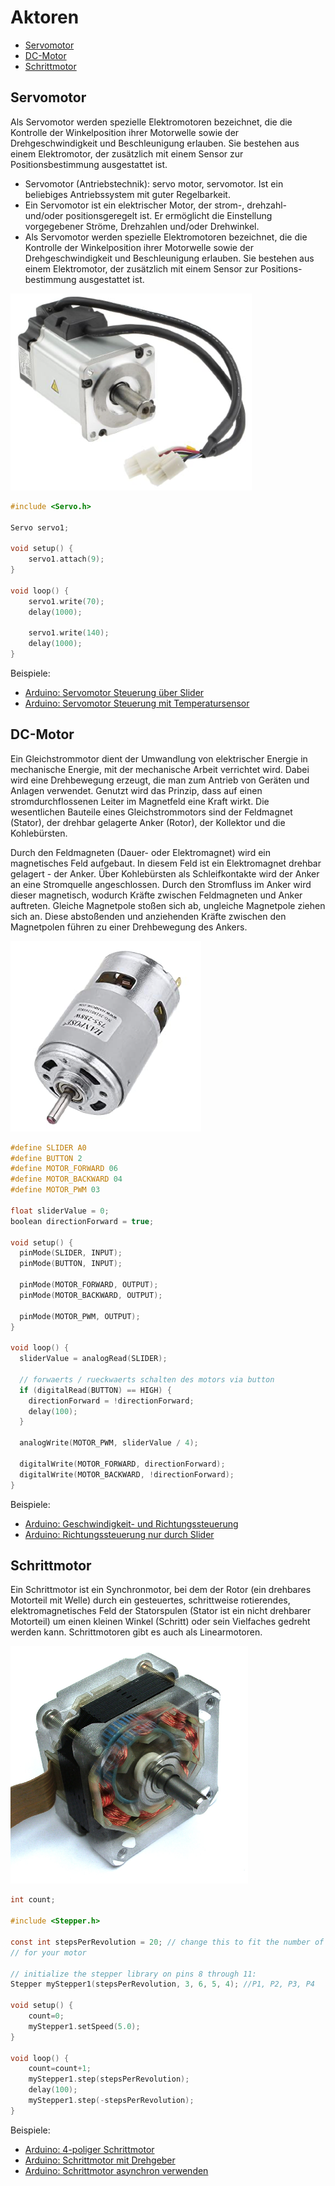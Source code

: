 # Aktoren

- [Servomotor](#servomotor)
- [DC-Motor](#dc-motor)
- [Schrittmotor](#schrittmotor)

## Servomotor

Als Servomotor werden spezielle Elektromotoren bezeichnet, die die Kontrolle der Winkelposition ihrer Motorwelle sowie der Drehgeschwindigkeit und Beschleunigung erlauben. Sie bestehen aus einem Elektromotor, der zusätzlich mit einem Sensor zur Positionsbestimmung ausgestattet ist.

* Servomotor (Antriebstechnik): servo motor, servomotor. Ist ein beliebiges Antriebssystem mit guter Regelbarkeit.
* Ein Servomotor ist ein elektrischer Motor, der strom-, drehzahl- und/oder positionsgeregelt ist. Er ermöglicht die Einstellung vorgegebener Ströme, Drehzahlen und/oder Drehwinkel.
* Als Servomotor werden spezielle Elektromotoren bezeichnet, die die Kontrolle der Winkelposition ihrer Motorwelle sowie der Drehgeschwindigkeit und Beschleunigung erlauben. Sie bestehen aus einem Elektromotor, der zusätzlich mit einem Sensor zur Positions-bestimmung ausgestattet ist. 

![](./assets/servomotor.png)

```c
#include <Servo.h>

Servo servo1;

void setup() {
	servo1.attach(9);
}

void loop() {
	servo1.write(70);
	delay(1000);

	servo1.write(140);
	delay(1000);
}
```

Beispiele:
- [Arduino: Servomotor Steuerung über Slider](https://github.com/htlw-5ahit/matura-syt/tree/main/thema01-03/code/servomotor_steuerung)
- [Arduino: Servomotor Steuerung mit Temperatursensor](https://github.com/htlw-5ahit/matura-syt/tree/main/thema01-03/code/servomotor_dht11)

## DC-Motor

Ein Gleichstrommotor dient der Umwandlung von elektrischer Energie in mechanische Energie, mit der mechanische Arbeit verrichtet wird. Dabei wird eine Drehbewegung erzeugt, die man zum Antrieb von Geräten und Anlagen verwendet. Genutzt wird das Prinzip, dass auf einen stromdurchflossenen Leiter im Magnetfeld eine Kraft wirkt. Die wesentlichen Bauteile eines Gleichstrommotors sind der Feldmagnet (Stator), der drehbar gelagerte Anker (Rotor), der Kollektor und die Kohlebürsten.

Durch den Feldmagneten (Dauer- oder Elektromagnet) wird ein magnetisches Feld aufgebaut. In diesem Feld ist ein Elektromagnet drehbar gelagert - der Anker. Über Kohlebürsten als Schleifkontakte wird der Anker an eine Stromquelle angeschlossen. Durch den Stromfluss im Anker wird dieser magnetisch, wodurch Kräfte zwischen Feldmagneten und Anker auftreten. Gleiche Magnetpole stoßen sich ab, ungleiche Magnetpole ziehen sich an. Diese abstoßenden und anziehenden Kräfte zwischen den Magnetpolen führen zu einer Drehbewegung des Ankers.

![](./assets/dcmotor.png)

```c
#define SLIDER A0
#define BUTTON 2
#define MOTOR_FORWARD 06
#define MOTOR_BACKWARD 04
#define MOTOR_PWM 03

float sliderValue = 0;
boolean directionForward = true;

void setup() {
  pinMode(SLIDER, INPUT);
  pinMode(BUTTON, INPUT);

  pinMode(MOTOR_FORWARD, OUTPUT);
  pinMode(MOTOR_BACKWARD, OUTPUT);
  
  pinMode(MOTOR_PWM, OUTPUT);
}

void loop() {
  sliderValue = analogRead(SLIDER);

  // forwaerts / rueckwaerts schalten des motors via button
  if (digitalRead(BUTTON) == HIGH) {
    directionForward = !directionForward;
    delay(100);
  }

  analogWrite(MOTOR_PWM, sliderValue / 4);
  
  digitalWrite(MOTOR_FORWARD, directionForward);
  digitalWrite(MOTOR_BACKWARD, !directionForward);
}
```

Beispiele:
- [Arduino: Geschwindigkeit- und Richtungssteuerung](https://github.com/htlw-5ahit/matura-syt/tree/main/thema01-03/code/dcmotor_steuerung)
- [Arduino: Richtungssteuerung nur durch Slider](https://github.com/htlw-5ahit/matura-syt/tree/main/thema01-03/code/dcmotor_slider)

## Schrittmotor

Ein Schrittmotor ist ein Synchronmotor, bei dem der Rotor (ein drehbares Motorteil mit Welle) durch ein gesteuertes, schrittweise rotierendes, elektromagnetisches Feld der Statorspulen (Stator ist ein nicht drehbarer Motorteil) um einen kleinen Winkel (Schritt) oder sein Vielfaches gedreht werden kann. Schrittmotoren gibt es auch als Linearmotoren.

![](./assets/schrittmotor.png)

```c
int count;

#include <Stepper.h>

const int stepsPerRevolution = 20; // change this to fit the number of steps per revolution
// for your motor

// initialize the stepper library on pins 8 through 11:
Stepper myStepper1(stepsPerRevolution, 3, 6, 5, 4); //P1, P2, P3, P4

void setup() {
	count=0;
	myStepper1.setSpeed(5.0);
}

void loop() {
	count=count+1;
	myStepper1.step(stepsPerRevolution);
	delay(100);
	myStepper1.step(-stepsPerRevolution);
}
```

Beispiele:
- [Arduino: 4-poliger Schrittmotor](https://github.com/htlw-5ahit/matura-syt/tree/main/thema01-03/code/schrittmotor)
- [Arduino: Schrittmotor mit Drehgeber](https://github.com/htlw-5ahit/matura-syt/tree/main/thema01-03/code/schrittmotor_drehgeber)
- [Arduino: Schrittmotor asynchron verwenden](https://github.com/htlw-5ahit/matura-syt/tree/main/thema01-03/code/schrittmotor_asynchron)